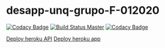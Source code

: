 # desapp-unq-grupo-F-012020

[![Codacy Badge](https://api.codacy.com/project/badge/Grade/475a31813c2742aabc90e2948a95db5c)](https://app.codacy.com/manual/PabloGMarrero/desapp-unq-grupo-F-012020?utm_source=github.com&utm_medium=referral&utm_content=PabloGMarrero/desapp-unq-grupo-F-012020&utm_campaign=Badge_Grade_Dashboard)
[![Build Status Master](https://api.travis-ci.com/PabloGMarrero/desapp-unq-grupo-F-012020.svg?branch=master)](https://travis-ci.org/github/PabloGMarrero/desapp-unq-grupo-F-012020)
[![Codacy Badge](https://api.codacy.com/project/badge/Coverage/b1dc41384b074f6aaa67a936f844f833)](https://www.codacy.com/manual/PabloGMarrero/desapp-unq-grupo-F-012020?utm_source=github.com&utm_medium=referral&utm_content=PabloGMarrero/desapp-unq-grupo-F-012020&utm_campaign=Badge_Coverage)

[Deploy heroku API](https://buyingfromhome.herokuapp.com)
[Deploy heroku app](https://frontbuyingfromhome.herokuapp.com)